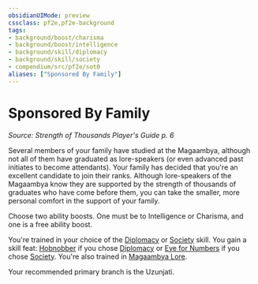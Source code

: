 ```yaml
---
obsidianUIMode: preview
cssclass: pf2e,pf2e-background
tags:
- background/boost/charisma
- background/boost/intelligence
- background/skill/diplomacy
- background/skill/society
- compendium/src/pf2e/sot0
aliases: ["Sponsored By Family"]
---
```

# Sponsored By Family
*Source: Strength of Thousands Player's Guide p. 6*  

Several members of your family have studied at the Magaambya, although not all of them have graduated as lore-speakers (or even advanced past initiates to become attendants). Your family has decided that you're an excellent candidate to join their ranks. Although lore-speakers of the Magaambya know they are supported by the strength of thousands of graduates who have come before them, you can take the smaller, more personal comfort in the support of your family.

Choose two ability boosts. One must be to Intelligence or Charisma, and one is a free ability boost.

You're trained in your choice of the [Diplomacy](../../skills.md#Diplomacy) or [Society](../../skills.md#Society) skill. You gain a skill feat: [Hobnobber](../../feats/hobnobber.md) if you chose [Diplomacy](../../skills.md#Diplomacy) or [Eye for Numbers](../../feats/eye-for-numbers-apg.md) if you chose [Society](../../skills.md#Society). You're also trained in [Magaambya Lore](../../skills.md#Lore).

Your recommended primary branch is the Uzunjati.